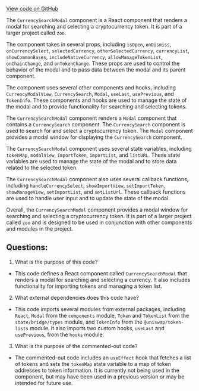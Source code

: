 [View code on GitHub](zoo-labs/zoo/blob/master/core/src/modals/BridgeSearchModal/CurrencySearchModal.tsx)

The `CurrencySearchModal` component is a React component that renders a modal for searching and selecting a cryptocurrency token. It is part of a larger project called `zoo`. 

The component takes in several props, including `isOpen`, `onDismiss`, `onCurrencySelect`, `selectedCurrency`, `otherSelectedCurrency`, `currencyList`, `showCommonBases`, `includeNativeCurrency`, `allowManageTokenList`, `onChainChange`, and `onTokenChange`. These props are used to control the behavior of the modal and to pass data between the modal and its parent component.

The component uses several other components and hooks, including `CurrencyModalView`, `CurrencySearch`, `Modal`, `useLast`, `usePrevious`, and `TokenInfo`. These components and hooks are used to manage the state of the modal and to provide functionality for searching and selecting tokens.

The `CurrencySearchModal` component renders a `Modal` component that contains a `CurrencySearch` component. The `CurrencySearch` component is used to search for and select a cryptocurrency token. The `Modal` component provides a modal window for displaying the `CurrencySearch` component.

The `CurrencySearchModal` component uses several state variables, including `tokenMap`, `modalView`, `importToken`, `importList`, and `listURL`. These state variables are used to manage the state of the modal and to store data related to the selected token.

The `CurrencySearchModal` component also uses several callback functions, including `handleCurrencySelect`, `showImportView`, `setImportToken`, `showManageView`, `setImportList`, and `setListUrl`. These callback functions are used to handle user input and to update the state of the modal.

Overall, the `CurrencySearchModal` component provides a modal window for searching and selecting a cryptocurrency token. It is part of a larger project called `zoo` and is designed to be used in conjunction with other components and modules in the project.
## Questions: 
 1. What is the purpose of this code?
- This code defines a React component called `CurrencySearchModal` that renders a modal for searching and selecting a currency. It also includes functionality for importing tokens and managing a token list.

2. What external dependencies does this code have?
- This code imports several modules from external packages, including `React`, `Modal` from the `components` module, `Token` and `TokenList` from the `state/bridge/types` module, and `TokenInfo` from the `@uniswap/token-lists` module. It also imports two custom hooks, `useLast` and `usePrevious`, from the `hooks` module.

3. What is the purpose of the commented-out code?
- The commented-out code includes an `useEffect` hook that fetches a list of tokens and sets the `tokenMap` state variable to a map of token addresses to token information. It is currently not being used in the component, but may have been used in a previous version or may be intended for future use.
